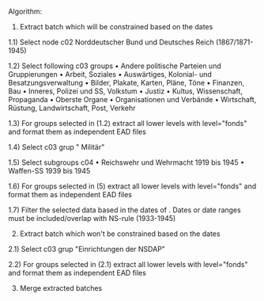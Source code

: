 Algorithm:

1) Extract batch which will be constrained based on the dates

1.1) Select node c02 <unittitle>Norddeutscher Bund und Deutsches Reich (1867/1871-1945)</unittitle>

1.2) Select following c03 groups
• Andere politische Parteien und Gruppierungen
• Arbeit, Soziales
• Auswärtiges, Kolonial- und Besatzungsverwaltung
• Bilder, Plakate, Karten, Pläne, Töne
• Finanzen, Bau
• Inneres, Polizei und SS, Volkstum
• Justiz
• Kultus, Wissenschaft, Propaganda
• Oberste Organe
• Organisationen und Verbände
• Wirtschaft, Rüstung, Landwirtschaft, Post, Verkehr

1.3) For groups selected in (1.2) extract all lower levels with level="fonds" and format them as independent EAD files

1.4) Select c03 grup " Militär"

1.5) Select subgroups c04
• Reichswehr und Wehrmacht 1919 bis 1945
• Waffen-SS 1939 bis 1945

1.6) For groups selected in (5) extract all lower levels with level="fonds" and format them as independent EAD files

1.7) Filter the selected data based in the dates of  <unitdate encodinganalog="Bestandslaufzeit">. Dates or date ranges must be included/overlap with NS-rule (1933-1945)

2) Extract batch which won't be constrained based on the dates

2.1) Select c03 grup "Einrichtungen der NSDAP"

2.2) For groups selected in (2.1) extract all lower levels with level="fonds" and format them as independent EAD files

3) Merge extracted batches
